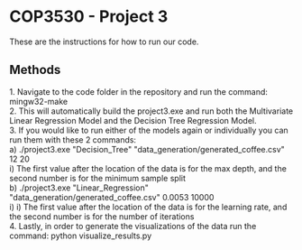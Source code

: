 <H1> COP3530 - Project 3 </h1>
These are the instructions for how to run our code.

<h2> Methods </h2>
1. Navigate to the code folder in the repository and run the command: mingw32-make<br>
2. This will automatically build the project3.exe and run both the Multivariate Linear Regression Model and the Decision Tree Regression Model.<br>
3. If you would like to run either of the models again or individually you can run them with these 2 commands:<br>
	a) ./project3.exe "Decision_Tree" "data_generation/generated_coffee.csv" 12 20<br>
 		i) The first value after the location of the data is for the max depth, and the second number is for the minimum sample split<br>
 	b) ./project3.exe "Linear_Regression" "data_generation/generated_coffee.csv" 0.0053 10000<br>
  		i) i) The first value after the location of the data is for the learning rate, and the second number is for the number of iterations<br>
4. Lastly, in order to generate the visualizations of the data run the command: python visualize_results.py<br>
